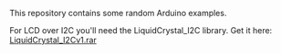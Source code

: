 This repository contains some random Arduino examples.

For LCD over I2C you'll need the LiquidCrystal_I2C library. Get it here:
[LiquidCrystal_I2Cv1.rar](http://www.dfrobot.com/image/data/DFR0154/LiquidCrystal_I2Cv1-1.rar)
